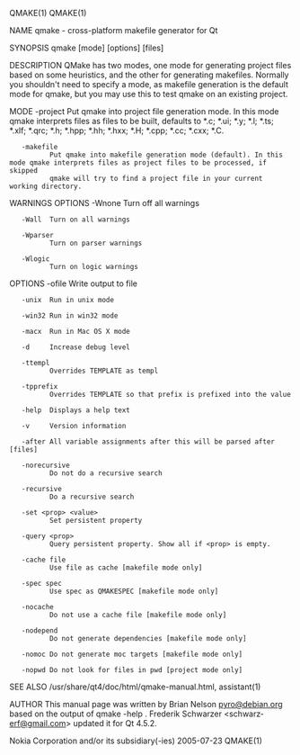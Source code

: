 QMAKE(1)                                                                                                                                  QMAKE(1)

NAME
       qmake - cross-platform makefile generator for Qt

SYNOPSIS
       qmake [mode] [options] [files]

DESCRIPTION
       QMake  has  two modes, one mode for generating project files based on some heuristics, and the other for generating makefiles. Normally you
       shouldn't need to specify a mode, as makefile generation is the default mode for qmake, but you may use this to test qmake on  an  existing
       project.

MODE
       -project
              Put  qmake  into project file generation mode. In this mode qmake interprets files as files to be built, defaults to *.c; *.ui; *.y;
              *.l; *.ts; *.xlf; *.qrc; *.h; *.hpp; *.hh; *.hxx; *.H; *.cpp; *.cc; *.cxx; *.C.

       -makefile
              Put qmake into makefile generation mode (default). In this mode qmake interprets files as project files to be processed, if  skipped
              qmake will try to find a project file in your current working directory.

WARNINGS OPTIONS
       -Wnone Turn off all warnings

       -Wall  Turn on all warnings

       -Wparser
              Turn on parser warnings

       -Wlogic
              Turn on logic warnings

OPTIONS
       -ofile Write output to file

       -unix  Run in unix mode

       -win32 Run in win32 mode

       -macx  Run in Mac OS X mode

       -d     Increase debug level

       -ttempl
              Overrides TEMPLATE as templ

       -tpprefix
              Overrides TEMPLATE so that prefix is prefixed into the value

       -help  Displays a help text

       -v     Version information

       -after All variable assignments after this will be parsed after [files]

       -norecursive
              Do not do a recursive search

       -recursive
              Do a recursive search

       -set <prop> <value>
              Set persistent property

       -query <prop>
              Query persistent property. Show all if <prop> is empty.

       -cache file
              Use file as cache [makefile mode only]

       -spec spec
              Use spec as QMAKESPEC [makefile mode only]

       -nocache
              Do not use a cache file [makefile mode only]

       -nodepend
              Do not generate dependencies [makefile mode only]

       -nomoc Do not generate moc targets [makefile mode only]

       -nopwd Do not look for files in pwd [project mode only]

SEE ALSO
       /usr/share/qt4/doc/html/qmake-manual.html, assistant(1)

AUTHOR
       This  manual  page  was  written  by  Brian  Nelson  <pyro@debian.org>  based  on the output of qmake -help .  Frederik Schwarzer <schwarz‐
       erf@gmail.com> updated it for Qt 4.5.2.

Nokia Corporation and/or its subsidiary(-ies)                       2005-07-23                                                            QMAKE(1)
